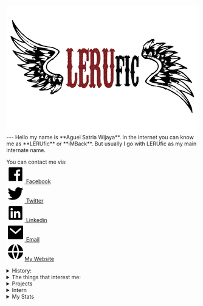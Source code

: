 <center>
  <img src="https://raw.githubusercontent.com/LERUfic/LERUfic/master/logo.png" alt="Hero image">
</center>
---
Hello my name is **Aguel Satria Wijaya**. In the internet you can know me as **LERUfic** or **iMBack**.  But usually I go with LERUfic as my main internate name.  

You can contact me via:
<br />
<a href="https://facebook.com/aguelsatria" alt="Facebook"><img src="https://raw.githubusercontent.com/LERUfic/LERUfic/master/assets/facebook-box-fill.svg"> Facebook</a> 
<br />
<a href="https://twitter.com/aguelsatria98" alt="Twitter"><img src="https://raw.githubusercontent.com/LERUfic/LERUfic/master/assets/twitter-fill.svg"> Twitter</a>
<br />
<a href="https://www.linkedin.com/in/aguelsatria/" alt="Linkedin"><img src="https://raw.githubusercontent.com/LERUfic/LERUfic/master/assets/linkedin-box-fill.svg"> Linkedin</a>
<br />
<a href="mailto:contact@aguelsatria.web.id" alt="Email"><img src="https://raw.githubusercontent.com/LERUfic/LERUfic/master/assets/mail-fill.svg"> Email</a>
<br />
<a href="https://aguelsatria.web.id" alt="My Website"><img src="https://raw.githubusercontent.com/LERUfic/LERUfic/master/assets/global-fill.svg">My Website</a>
<br />

<details>
    <summary>History:</summary>
I like programming since 2nd grade junior high school where I created simple antivirus using md5 and created password manager. Those programs I created using visual basic 6.0. Then my friend introduced me with garuda OS. It's one of linus distro with built-in wine to run windows's programs. Then I learned linux using some books because in my country that time the internet is so pricey. Installing ubuntu from CD and tried a lot of things. In my high school I learned C and dual-booted my laptop with windows and ubuntu. In my last year of high school I am totally using linux (linux mint as my distro) until my 3rd year of college before switching to macOS (UNIX for life).
</details>

<details>
  <summary>The things that interest me:</summary>
- Docker
- Kubernetes
- Virtual Machine
- Linux
- CI/CD
- DevOps
</details>

<details>
  <summary>Projects</summary>
  - Fullstack Developer of PPDB Surabaya 2018
  - Fullstack Developer of EVote Pemilihan Rektor Institut Teknologi Sepuluh Nopember 2019
  - Fullstack Developer of PPDB Surabaya 2019
</details>

<details>
  <summary>Intern</summary>
  - System Engineer Intern at DPTSI Institut Teknologi Sepuluh Nopember
</details>

<details>
  <summary>My Stats</summary>
    <br>
![My github stats](https://github-readme-stats.vercel.app/api?username=LERUfic&show_icons=true)
  <br><br>
[![HitCount](http://hits.dwyl.com/LERUfic/LERUfic.svg)](http://hits.dwyl.com/LERUfic/LERUfic)
<details>
